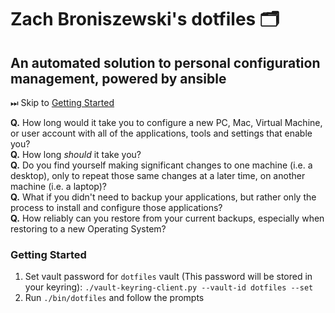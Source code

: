 # Zach Broniszewski's dotfiles 🗂

## An automated solution to personal configuration management, powered by ansible

⏭ Skip to [Getting Started](#getting-started)

**Q.** How long would it take you to configure a new PC, Mac, Virtual Machine, or user account with all of the applications, tools and settings that enable you?  
**Q.** How long *should* it take you?  
**Q.** Do you find yourself making significant changes to one machine (i.e. a desktop), only to repeat those same changes at a later time, on another machine (i.e. a laptop)?  
**Q.** What if you didn't need to backup your applications, but rather only the process to install and configure those applications?  
**Q.** How reliably can you restore from your current backups, especially when restoring to a new Operating System?  

### Getting Started

1. Set vault password for `dotfiles` vault (This password will be stored in your keyring): `./vault-keyring-client.py --vault-id dotfiles --set`
2. Run `./bin/dotfiles` and follow the prompts
